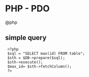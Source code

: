 # PHP - PDO
@php

simple query
------------

	
	 <?php
	 $sql = "SELECT max(id) FROM table";
	 $sth = $DB->prepare($sql);
	 $sth->execute();
	 $max_id= $sth->fetchColumn();
	 ?>

